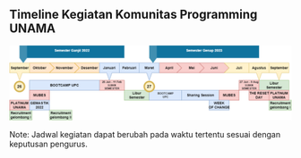 ## Timeline Kegiatan Komunitas Programming UNAMA

![timeline](img/timeline.png)

Note: Jadwal kegiatan dapat berubah pada waktu tertentu sesuai dengan keputusan pengurus.